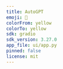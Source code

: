 ```yaml
---
title: AutoGPT
emoji: 🦾
colorFrom: yellow
colorTo: yellow
sdk: gradio
sdk_version: 3.27.0
app_file: ui/app.py
pinned: false
license: mit
---
```


